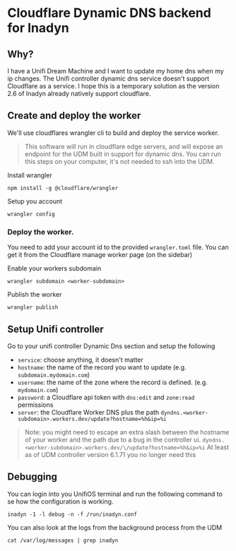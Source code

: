 # Cloudflare Dynamic DNS backend for Inadyn

## Why?

I have a Unifi Dream Machine and I want to update my home dns when my ip changes. The Unifi controller dynamic dns service doesn't support Cloudflare as a service.
I hope this is a temporary solution as the version 2.6 of Inadyn already natively support cloudflare.

## Create and deploy the worker

We'll use cloudflares wrangler cli to build and deploy the service worker.

> This software will run in cloudflare edge servers, and will expose an endpoint for 
> the UDM built in support for dynamic dns. You can run this steps on your computer, it's not needed to ssh into the UDM.

Install wrangler

```
npm install -g @cloudflare/wrangler
```

Setup you account

```
wrangler config
```

### Deploy the worker.

You need to add your account id to the provided `wrangler.toml` file. You can get it from the Cloudflare manage worker page (on the sidebar)

Enable your workers subdomain

```
wrangler subdomain <worker-subdomain>
```

Publish the worker

```
wrangler publish
```

## Setup Unifi controller

Go to your unifi controller Dynamic Dns section and setup the following

- `service`: choose anything, it doesn't matter
- `hostname`: the name of the record you want to update (e.g. `subdomain.mydomain.com`)
- `username`: the name of the zone where the record is defined. (e.g. `mydomain.com`)
- `password`: a Cloudflare api token with `dns:edit` and `zone:read` permissions
- `server`: the Cloudflare Worker DNS plus the path `dyndns.<worker-subdomain>.workers.dev/update?hostname=%h&ip=%i`

> Note: you might need to escape an extra slash between the hostname of your worker and the path due to a bug in the controller ui.
> `dyndns.<worker-subdomain>.workers.dev/\/update?hostname=%h&ip=%i`
> At least as of UDM controller version 6.1.71 you no longer need this 

## Debugging

You can login into you UnifiOS terminal and run the following command to se how the configuration is working.

```
inadyn -1 -l debug -n -f /run/inadyn.conf
```

You can also look at the logs from the background process from the UDM

```
cat /var/log/messages | grep inadyn
```

